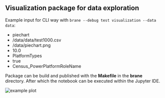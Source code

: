## Visualization package for data exploration
Example input for CLI way with `brane --debug test visualization --data data`:
- piechart
- /data/data/test1000.csv
- /data/piechart.png
- 10.0
- PlatformTypes
- true
- Census_PowerPlatformRoleName

Package can be build and published with the **Makefile** in the **brane** directory. After which the notebook can be executed within the Jupyter IDE.

<img src="https://i.ibb.co/6B7jGgM/testimg.png"
     alt="example plot" />
